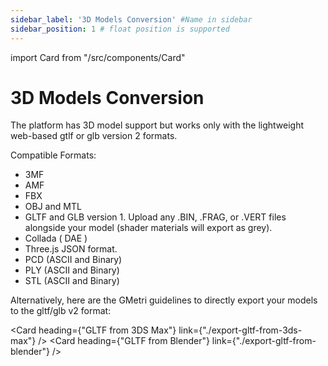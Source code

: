 ```yaml
---
sidebar_label: '3D Models Conversion' #Name in sidebar
sidebar_position: 1 # float position is supported
---
```

import Card from "/src/components/Card"

# 3D Models Conversion

The platform has 3D model support but works only with the lightweight web-based gtlf or glb version 2 formats.
 
Compatible Formats:

- 3MF
- AMF
- FBX
- OBJ and MTL
- GLTF and GLB version 1. Upload any .BIN, .FRAG, or .VERT files alongside your model (shader materials will export as grey).
- Collada ( DAE )
- Three.js JSON format.
- PCD (ASCII and Binary)
- PLY (ASCII and Binary)
- STL (ASCII and Binary)


Alternatively, here are the GMetri guidelines to directly export your models to the gltf/glb v2 format:

<Card heading={"GLTF from 3DS Max"}  link={"./export-gltf-from-3ds-max"} />
<Card heading={"GLTF from Blender"}  link={"./export-gltf-from-blender"} /> 
